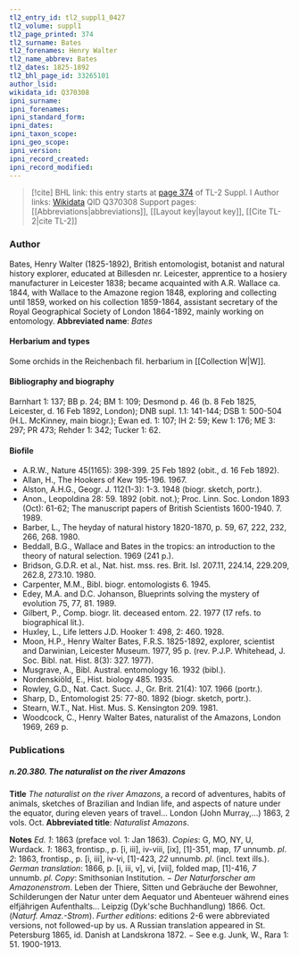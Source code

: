 ```yaml
---
tl2_entry_id: tl2_suppl1_0427
tl2_volume: suppl1
tl2_page_printed: 374
tl2_surname: Bates
tl2_forenames: Henry Walter
tl2_name_abbrev: Bates
tl2_dates: 1825-1892
tl2_bhl_page_id: 33265101
author_lsid: 
wikidata_id: Q370308
ipni_surname: 
ipni_forenames: 
ipni_standard_form: 
ipni_dates: 
ipni_taxon_scope: 
ipni_geo_scope: 
ipni_version: 
ipni_record_created: 
ipni_record_modified:
---
```


> [!cite] BHL link: this entry starts at [page 374](https://www.biodiversitylibrary.org/page/33265101) of TL-2 Suppl. I
> Author links: [Wikidata](https://www.wikidata.org/wiki/Q370308) QID Q370308
> Support pages: [[Abbreviations|abbreviations]], [[Layout key|layout key]], [[Cite TL-2|cite TL-2]]

### Author

Bates, Henry Walter (1825-1892), British entomologist, botanist and natural history explorer, educated at Billesden nr. Leicester, apprentice to a hosiery manufacturer in Leicester 1838; became acquainted with A.R. Wallace ca. 1844, with Wallace to the Amazone region 1848, exploring and collecting until 1859, worked on his collection 1859-1864, assistant secretary of the Royal Geographical Society of London 1864-1892, mainly working on entomology. 
**Abbreviated name**: *Bates*

#### Herbarium and types

Some orchids in the Reichenbach fil. herbarium in [[Collection W|W]].

#### Bibliography and biography

Barnhart 1: 137; BB p. 24; BM 1: 109; Desmond p. 46 (b. 8 Feb 1825, Leicester, d. 16 Feb 1892, London); DNB supl. 1.1: 141-144; DSB 1: 500-504 (H.L. McKinney, main biogr.); Ewan ed. 1: 107; IH 2: 59; Kew 1: 176; ME 3: 297; PR 473; Rehder 1: 342; Tucker 1: 62.

#### Biofile

- A.R.W., Nature 45(1165): 398-399. 25 Feb 1892 (obit., d. 16 Feb 1892).
- Allan, H., The Hookers of Kew 195-196. 1967.
- Alston, A.H.G., Geogr. J. 112(1-3): 1-3. 1948 (biogr. sketch, portr.).
- Anon., Leopoldina 28: 59. 1892 (obit. not.); Proc. Linn. Soc. London 1893 (Oct): 61-62; The manuscript papers of British Scientists 1600-1940. 7. 1989.
- Barber, L., The heyday of natural history 1820-1870, p. 59, 67, 222, 232, 266, 268. 1980.
- Beddall, B.G., Wallace and Bates in the tropics: an introduction to the theory of natural selection. 1969 (241 p.).
- Bridson, G.D.R. et al., Nat. hist. mss. res. Brit. Isl. 207.11, 224.14, 229.209, 262.8, 273.10. 1980.
- Carpenter, M.M., Bibl. biogr. entomologists 6. 1945.
- Edey, M.A. and D.C. Johanson, Blueprints solving the mystery of evolution 75, 77, 81. 1989.
- Gilbert, P., Comp. biogr. lit. deceased entom. 22. 1977 (17 refs. to biographical lit.).
- Huxley, L., Life letters J.D. Hooker 1: 498, 2: 460. 1928.
- Moon, H.P., Henry Walter Bates, F.R.S. 1825-1892, explorer, scientist and Darwinian, Leicester Museum. 1977, 95 p. (rev. P.J.P. Whitehead, J. Soc. Bibl. nat. Hist. 8(3): 327. 1977).
- Musgrave, A., Bibl. Austral. entomology 16. 1932 (bibl.).
- Nordenskiöld, E., Hist. biology 485. 1935.
- Rowley, G.D., Nat. Cact. Succ. J., Gr. Brit. 21(4): 107. 1966 (portr.).
- Sharp, D., Entomologist 25: 77-80. 1892 (biogr. sketch, portr.).
- Stearn, W.T., Nat. Hist. Mus. S. Kensington 209. 1981.
- Woodcock, C., Henry Walter Bates, naturalist of the Amazons, London 1969, 269 p.

### Publications

##### n.20.380. The naturalist on the river Amazons

**Title**
*The naturalist on the river Amazons*, a record of adventures, habits of animals, sketches of Brazilian and Indian life, and aspects of nature under the equator, during eleven years of travel... London (John Murray,...) 1863, 2 vols. Oct.
**Abbreviated title**: *Naturalist Amazons*.

**Notes**
*Ed. 1*: 1863 (preface vol. 1: Jan 1863). *Copies*: G, MO, NY, U, Wurdack.
*1*: 1863, frontisp., p. \[i, iii\], iv-viii, \[ix\], \[1\]-351, map, *17* unnumb. *pl*.
*2*: 1863, frontisp., p. \[i, iii\], iv-vi, \[1\]-423, *22* unnumb. *pl*. (incl. text ills.).
*German translation*: 1866, p. \[i, iii, v\], vi, \[vii\], folded map, \[1\]-416, *7* unnumb. *pl. Copy*: Smithsonian Institution. − *Der Naturforscher am Amazonenstrom*. Leben der Thiere, Sitten und Gebräuche der Bewohner, Schilderungen der Natur unter dem Aequator und Abenteuer während eines elfjährigen Aufenthalts... Leipzig (Dyk'sche Buchhandlung) 1866. Oct. (*Naturf. Amaz.-Strom*).
*Further editions*: editions 2-6 were abbreviated versions, not followed-up by us. A Russian translation appeared in St. Petersburg 1865, id. Danish at Landskrona 1872. − See e.g. Junk, W., Rara 1: 51. 1900-1913.

